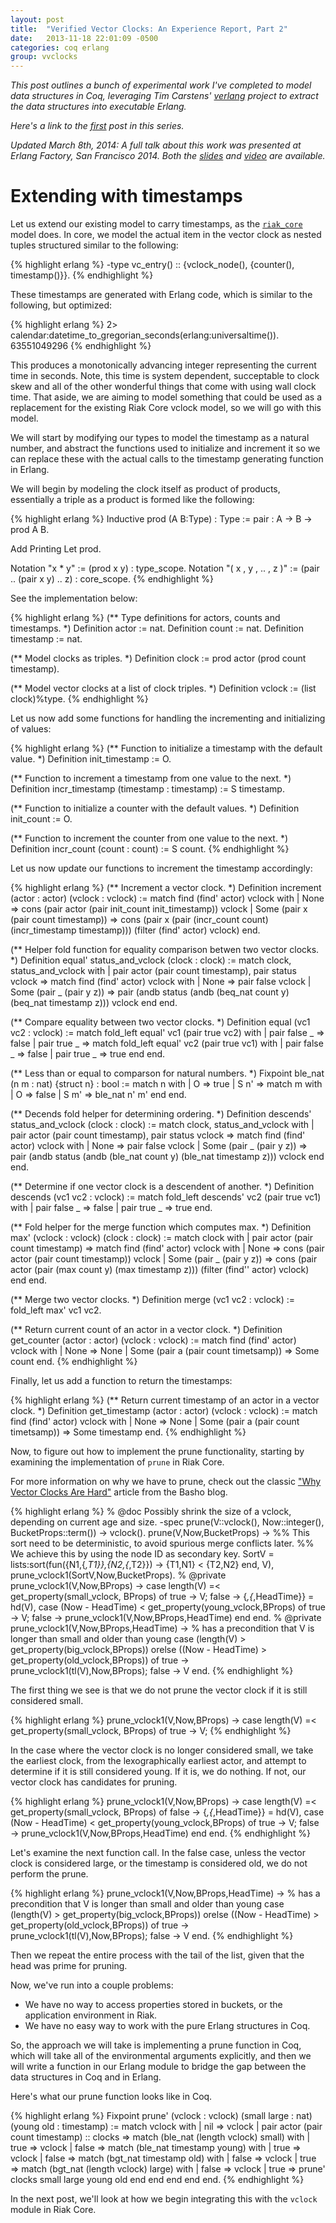 ```yaml
---
layout: post
title:  "Verified Vector Clocks: An Experience Report, Part 2"
date:   2013-11-18 22:01:09 -0500
categories: coq erlang
group: vvclocks
---
```


_This post outlines a bunch of experimental work I've completed to model
data structures in Coq, leveraging Tim Carstens' [verlang][verlang]
project to extract the data structures into executable Erlang._

_Here's a link to the [first][first] post in this series._

_Updated March 8th, 2014: A full talk about this work was presented at Erlang
Factory, San Francisco 2014.  Both the
[slides](https://speakerdeck.com/cmeiklejohn/vector-clocks-in-coq-an-experience-report)
and [video](https://www.youtube.com/watch?v=IINmkv4izVQ) are available._

# Extending with timestamps

Let us extend our existing model to carry timestamps, as the
[`riak_core`][riak_core] model does.  In core, we model the actual item
in the vector clock as nested tuples structured similar to the
following:

{% highlight erlang %}
-type vc_entry() :: {vclock_node(), {counter(), timestamp()}}.
{% endhighlight %}

These timestamps are generated with Erlang code, which is similar to the
following, but optimized:

{% highlight erlang %}
2> calendar:datetime_to_gregorian_seconds(erlang:universaltime()).
63551049296
{% endhighlight %}

This produces a monotonically advancing integer representing the current
time in seconds.  Note, this time is system dependent, succeptable to
clock skew and all of the other wonderful things that come with using
wall clock time.  That aside, we are aiming to model something that could
be used as a replacement for the existing Riak Core vclock model, so
we will go with this model.

We will start by modifying our types to model the timestamp as a natural
number, and abstract the functions used to initialize and increment it
so we can replace these with the actual calls to the timestamp
generating function in Erlang.

We will begin by modeling the clock itself as product of products,
essentially a triple as a product is formed like the following:

{% highlight erlang %}
Inductive prod (A B:Type) : Type :=
  pair : A -> B -> prod A B.

  Add Printing Let prod.

  Notation "x * y" := (prod x y) : type_scope.
  Notation "( x , y , .. , z )" := (pair .. (pair x y) .. z) : core_scope.
{% endhighlight %}

See the implementation below:

{% highlight erlang %}
(** Type definitions for actors, counts and timestamps. *)
Definition actor := nat.
Definition count := nat.
Definition timestamp := nat.

(** Model clocks as triples. *)
Definition clock := prod actor (prod count timestamp).

(** Model vector clocks at a list of clock triples. *)
Definition vclock := (list clock)%type.
{% endhighlight %}

Let us now add some functions for handling the incrementing and
initializing of values:

{% highlight erlang %}
(** Function to initialize a timestamp with the default value. *)
Definition init_timestamp := O.

(** Function to increment a timestamp from one value to the next. *)
Definition incr_timestamp (timestamp : timestamp) := S timestamp.

(** Function to initialize a counter with the default values. *)
Definition init_count := O.

(** Function to increment the counter from one value to the next. *)
Definition incr_count (count : count) := S count.
{% endhighlight %}

Let us now update our functions to increment the timestamp accordingly:

{% highlight erlang %}
(** Increment a vector clock. *)
Definition increment (actor : actor) (vclock : vclock) :=
  match find (find' actor) vclock with
  | None => 
    cons (pair actor (pair init_count init_timestamp)) vclock
  | Some (pair x (pair count timestamp)) => 
    cons (pair x (pair (incr_count count) (incr_timestamp timestamp)))
                       (filter (find' actor) vclock)
  end.

(** Helper fold function for equality comparison betwen two vector clocks. *)
Definition equal' status_and_vclock (clock : clock) :=
  match clock, status_and_vclock with
    | pair actor (pair count timestamp), 
      pair status vclock => match find (find' actor) vclock with
                              | None => 
                                pair false vclock
                              | Some (pair _ (pair y z)) => 
                                pair (andb 
                                        status
                                        (andb
                                           (beq_nat count y)
                                           (beq_nat timestamp z)))
                                        vclock
                            end
  end.

(** Compare equality between two vector clocks. *)
Definition equal (vc1 vc2 : vclock) := 
  match fold_left equal' vc1 (pair true vc2) with
    | pair false _ => 
      false
    | pair true _ => 
      match fold_left equal' vc2 (pair true vc1) with
        | pair false _ => 
          false
        | pair true _ => 
          true
      end
  end.

(** Less than or equal to comparson for natural numbers. *)
Fixpoint ble_nat (n m : nat) {struct n} : bool :=
  match n with
  | O => true
  | S n' =>
      match m with
      | O => false
      | S m' => ble_nat n' m'
      end
  end.

(** Decends fold helper for determining ordering. *)
Definition descends' status_and_vclock (clock : clock) :=
  match clock, status_and_vclock with
    | pair actor (pair count timestamp),
      pair status vclock => match find (find' actor) vclock with
                              | None => 
                                pair false vclock
                              | Some (pair _ (pair y z)) => 
                                pair (andb
                                        status
                                        (andb
                                           (ble_nat count y)
                                           (ble_nat timestamp z))) vclock
                            end
  end.

(** Determine if one vector clock is a descendent of another. *)
Definition descends (vc1 vc2 : vclock) := 
  match fold_left descends' vc2 (pair true vc1) with
    | pair false _ =>
      false
    | pair true _ => 
      true
  end.

(** Fold helper for the merge function which computes max. *)
Definition max' (vclock : vclock) (clock : clock) :=
  match clock with
    | pair actor (pair count timestamp) => 
      match find (find' actor) vclock with
        | None => 
          cons (pair actor (pair count timestamp)) vclock
        | Some (pair _ (pair y z)) => 
          cons (pair actor (pair (max count y) (max timestamp z)))
               (filter (find'' actor) vclock)
      end
  end.

(** Merge two vector clocks. *)
Definition merge (vc1 vc2 : vclock) := fold_left max' vc1 vc2.

(** Return current count of an actor in a vector clock. *)
Definition get_counter (actor : actor) (vclock : vclock) :=
  match find (find' actor) vclock with
      | None => 
        None
      | Some (pair a (pair count timetsamp)) =>
        Some count
  end.
{% endhighlight %}

Finally, let us add a function to return the timestamps:

{% highlight erlang %}
(** Return current timestamp of an actor in a vector clock. *)
Definition get_timestamp (actor : actor) (vclock : vclock) :=
  match find (find' actor) vclock with
      | None => 
        None
      | Some (pair a (pair count timetsamp)) =>
        Some timestamp
  end.
{% endhighlight %}

Now, to figure out how to implement the prune functionality, starting by
examining the implementation of `prune` in Riak Core.

For more information on why we have to prune, check out the classic
["Why Vector Clocks Are Hard"][hard] article from the Basho blog.

{% highlight erlang %}
% @doc Possibly shrink the size of a vclock, depending on current age and size.
-spec prune(V::vclock(), Now::integer(), BucketProps::term()) -> vclock().
prune(V,Now,BucketProps) ->
    %% This sort need to be deterministic, to avoid spurious merge conflicts later.
    %% We achieve this by using the node ID as secondary key.
    SortV = lists:sort(fun({N1,{_,T1}},{N2,{_,T2}}) -> {T1,N1} < {T2,N2} end, V),
    prune_vclock1(SortV,Now,BucketProps).
% @private
prune_vclock1(V,Now,BProps) ->
    case length(V) =< get_property(small_vclock, BProps) of
        true ->
            V;
        false ->
            {_,{_,HeadTime}} = hd(V),
            case (Now - HeadTime) < get_property(young_vclock,BProps) of
                true ->
                    V;
                false ->
                    prune_vclock1(V,Now,BProps,HeadTime)
            end
    end.
% @private
prune_vclock1(V,Now,BProps,HeadTime) ->
    % has a precondition that V is longer than small and older than young
    case (length(V) > get_property(big_vclock,BProps)) orelse
         ((Now - HeadTime) > get_property(old_vclock,BProps)) of
        true ->
            prune_vclock1(tl(V),Now,BProps);
        false ->
            V
    end.
{% endhighlight %}

The first thing we see is that we do not prune the vector clock if it is
still considered small.

{% highlight erlang %}
prune_vclock1(V,Now,BProps) ->
    case length(V) =< get_property(small_vclock, BProps) of
        true ->
            V;
{% endhighlight %}

In the case where the vector clock is no longer considered small, we
take the earliest clock, from the lexographically earliest actor, and
attempt to determine if it is still considered young.  If it is, we do
nothing.  If not, our vector clock has candidates for pruning.

{% highlight erlang %}
prune_vclock1(V,Now,BProps) ->
    case length(V) =< get_property(small_vclock, BProps) of
        false ->
            {_,{_,HeadTime}} = hd(V),
            case (Now - HeadTime) < get_property(young_vclock,BProps) of
                true ->
                    V;
                false ->
                    prune_vclock1(V,Now,BProps,HeadTime)
            end
    end.
{% endhighlight %}

Let's examine the next function call.  In the false case, unless the
vector clock is considered large, or the timestamp is considered old, we
do not perform the prune.

{% highlight erlang %}
prune_vclock1(V,Now,BProps,HeadTime) ->
    % has a precondition that V is longer than small and older than young
    case (length(V) > get_property(big_vclock,BProps)) orelse
         ((Now - HeadTime) > get_property(old_vclock,BProps)) of
        true ->
            prune_vclock1(tl(V),Now,BProps);
        false ->
            V
    end.
{% endhighlight %}

Then we repeat the entire process with the tail of the list, given that
the head was prime for pruning.

Now, we've run into a couple problems:

* We have no way to access properties stored in buckets, or the
  application environment in Riak.
* We have no easy way to work with the pure Erlang structures in Coq.

So, the approach we will take is implementing a prune function in Coq,
which will take all of the environmental arguments explicitly, and then
we will write a function in our Erlang module to bridge the gap between
the data structures in Coq and in Erlang.

Here's what our prune function looks like in Coq.

{% highlight erlang %}
Fixpoint prune'
         (vclock : vclock)
         (small large : nat)
         (young old : timestamp) :=
  match vclock with
    | nil =>
      vclock
    | pair actor (pair count timestamp) :: clocks =>
      match (ble_nat (length vclock) small) with 
        | true => 
          vclock
        | false => 
          match (ble_nat timestamp young) with
            | true => 
              vclock
            | false => 
              match (bgt_nat timestamp old) with
                  | false => 
                    vclock
                  | true => 
                    match (bgt_nat (length vclock) large) with
                        | false =>
                          vclock
                        | true => 
                          prune' clocks small large young old
                    end
              end
          end
      end
  end.
{% endhighlight %}

In the next post, we'll look at how we begin integrating this with the
`vclock` module in Riak Core.

[verlang]: https://github.com/tcarstens/verlang
[riak_core]: https://github.com/basho/riak_core
[hard]: http://basho.com/why-vector-clocks-are-hard/
[first]: http://christophermeiklejohn.com/coq/erlang/2013/11/04/verified-vector-clocks-an-experience-report-part-1.html
